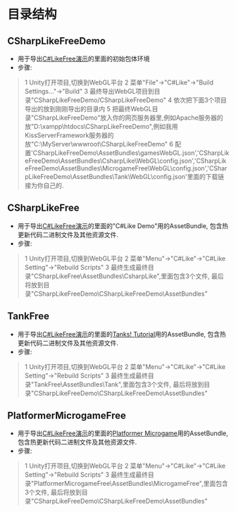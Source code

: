 # 目录结构
## CSharpLikeFreeDemo
-  用于导出[C#LikeFree演示](https://www.csharplike.com/CSharpLikeFreeDemo/index.html)的里面的初始包体环境
- 步骤:
> 1 Unity打开项目,切换到WebGL平台
> 2 菜单"File"->"C#Like"->"Build Settings..."->"Build"
> 3 最终导出WebGL项目到目录"CSharpLikeFreeDemo/CSharpLikeFreeDemo"
> 4 依次把下面3个项目导出的放到刚刚导出的目录内
> 5 把最终WebGL目录"CSharpLikeFreeDemo"放入你的网页服务器里,例如Apache服务器的放"D:\xampp\htdocs\CSharpLikeFreeDemo",例如我用KissServerFramework服务器的放"C:\MyServer\wwwroot\CSharpLikeFreeDemo"
> 6 配置'CSharpLikeFreeDemo\AssetBundles\gamesWebGL.json','CSharpLikeFreeDemo\AssetBundles\CsharpLike\WebGL\config.json','CSharpLikeFreeDemo\AssetBundles\MicrogameFree\WebGL\config.json','CSharpLikeFreeDemo\AssetBundles\Tank\WebGL\config.json'里面的下载链接为你自己的.

## CSharpLikeFree
-  用于导出[C#LikeFree演示](https://www.csharplike.com/CSharpLikeFreeDemo/index.html)的里面的"C#Like Demo"用的AssetBundle, 包含热更新代码二进制文件及其他资源文件.
- 步骤:
> 1 Unity打开项目,切换到WebGL平台
> 2 菜单"Menu"->"C#Like"->"C#Like Setting"->"Rebuild Scripts"
> 3 最终生成最终目录"CSharpLikeFree\AssetBundles\CsharpLike",里面包含3个文件, 最后将放到目录"CSharpLikeFreeDemo\CSharpLikeFreeDemo\AssetBundles"

## TankFree
-  用于导出[C#LikeFree演示](https://www.csharplike.com/CSharpLikeFreeDemo/index.html)的里面的[Tanks! Tutorial](https://assetstore.unity.com/packages/essentials/tutorial-projects/tanks-tutorial-46209)用的AssetBundle, 包含热更新代码二进制文件及其他资源文件.
- 步骤:
> 1 Unity打开项目,切换到WebGL平台
> 2 菜单"Menu"->"C#Like"->"C#Like Setting"->"Rebuild Scripts"
> 3 最终生成最终目录"TankFree\AssetBundles\Tank",里面包含3个文件, 最后将放到目录"CSharpLikeFreeDemo\CSharpLikeFreeDemo\AssetBundles"

## PlatformerMicrogameFree
-  用于导出[C#LikeFree演示](https://www.csharplike.com/CSharpLikeFreeDemo/index.html)的里面的[Platformer Microgame](https://assetstore.unity.com/packages/templates/platformer-microgame-151055)用的AssetBundle, 包含热更新代码二进制文件及其他资源文件.
- 步骤:
> 1 Unity打开项目,切换到WebGL平台
> 2 菜单"Menu"->"C#Like"->"C#Like Setting"->"Rebuild Scripts"
> 3 最终生成最终目录"PlatformerMicrogameFree\AssetBundles\MicrogameFree",里面包含3个文件, 最后将放到目录"CSharpLikeFreeDemo\CSharpLikeFreeDemo\AssetBundles"